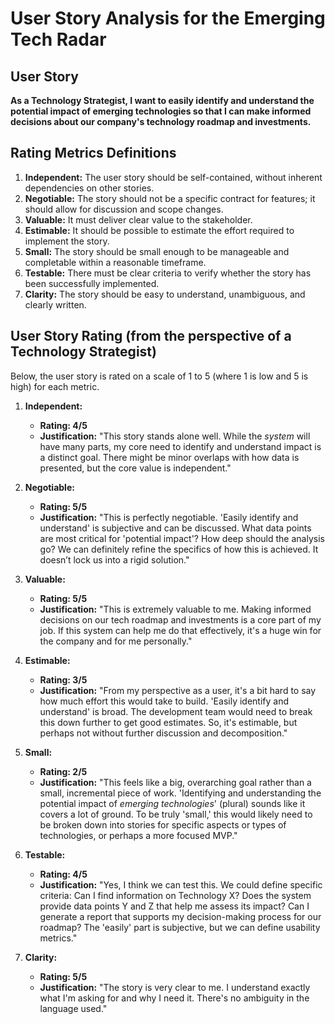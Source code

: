 # User Story Analysis for the Emerging Tech Radar

## User Story

**As a Technology Strategist, I want to easily identify and understand the potential impact of emerging technologies so that I can make informed decisions about our company's technology roadmap and investments.**

## Rating Metrics Definitions

1.  **Independent:** The user story should be self-contained, without inherent dependencies on other stories.
2.  **Negotiable:** The story should not be a specific contract for features; it should allow for discussion and scope changes.
3.  **Valuable:** It must deliver clear value to the stakeholder.
4.  **Estimable:** It should be possible to estimate the effort required to implement the story.
5.  **Small:** The story should be small enough to be manageable and completable within a reasonable timeframe.
6.  **Testable:** There must be clear criteria to verify whether the story has been successfully implemented.
7.  **Clarity:** The story should be easy to understand, unambiguous, and clearly written.

## User Story Rating (from the perspective of a Technology Strategist)

Below, the user story is rated on a scale of 1 to 5 (where 1 is low and 5 is high) for each metric.

1.  **Independent:**
    *   **Rating: 4/5**
    *   **Justification:** "This story stands alone well. While the *system* will have many parts, my core need to identify and understand impact is a distinct goal. There might be minor overlaps with how data is presented, but the core value is independent."

2.  **Negotiable:**
    *   **Rating: 5/5**
    *   **Justification:** "This is perfectly negotiable. 'Easily identify and understand' is subjective and can be discussed. What data points are most critical for 'potential impact'? How deep should the analysis go? We can definitely refine the specifics of how this is achieved. It doesn’t lock us into a rigid solution."

3.  **Valuable:**
    *   **Rating: 5/5**
    *   **Justification:** "This is extremely valuable to me. Making informed decisions on our tech roadmap and investments is a core part of my job. If this system can help me do that effectively, it's a huge win for the company and for me personally."

4.  **Estimable:**
    *   **Rating: 3/5**
    *   **Justification:** "From my perspective as a user, it's a bit hard to say how much effort this would take to build. 'Easily identify and understand' is broad. The development team would need to break this down further to get good estimates. So, it's estimable, but perhaps not without further discussion and decomposition."

5.  **Small:**
    *   **Rating: 2/5**
    *   **Justification:** "This feels like a big, overarching goal rather than a small, incremental piece of work. 'Identifying and understanding the potential impact of *emerging technologies*' (plural) sounds like it covers a lot of ground. To be truly 'small,' this would likely need to be broken down into stories for specific aspects or types of technologies, or perhaps a more focused MVP."

6.  **Testable:**
    *   **Rating: 4/5**
    *   **Justification:** "Yes, I think we can test this. We could define specific criteria: Can I find information on Technology X? Does the system provide data points Y and Z that help me assess its impact? Can I generate a report that supports my decision-making process for our roadmap? The 'easily' part is subjective, but we can define usability metrics."

7.  **Clarity:**
    *   **Rating: 5/5**
    *   **Justification:** "The story is very clear to me. I understand exactly what I'm asking for and why I need it. There's no ambiguity in the language used."
